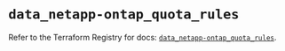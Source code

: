 # `data_netapp-ontap_quota_rules`

Refer to the Terraform Registry for docs: [`data_netapp-ontap_quota_rules`](https://registry.terraform.io/providers/netapp/netapp-ontap/2.3.0/docs/data-sources/quota_rules).
